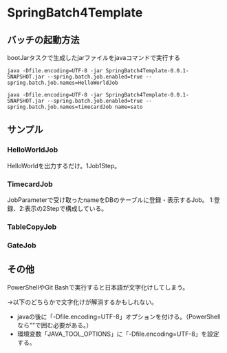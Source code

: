 # SpringBatch4Template

## バッチの起動方法
bootJarタスクで生成したjarファイルをjavaコマンドで実行する

```
java -Dfile.encoding=UTF-8 -jar SpringBatch4Template-0.0.1-SNAPSHOT.jar --spring.batch.job.enabled=true --spring.batch.job.names=HelloWorldJob
```
```
java -Dfile.encoding=UTF-8 -jar SpringBatch4Template-0.0.1-SNAPSHOT.jar --spring.batch.job.enabled=true --spring.batch.job.names=timecardJob name=sato
```

## サンプル

### HelloWorldJob

HelloWorldを出力するだけ。1Job1Step。

### TimecardJob

JobParameterで受け取ったnameをDBのテーブルに登録・表示するJob。
1:登録、2:表示の2Stepで構成している。

### TableCopyJob

### GateJob


## その他

PowerShellやGit Bashで実行すると日本語が文字化けしてしまう。

→以下のどちらかで文字化けが解消するかもしれない。

* javaの後に「-Dfile.encoding=UTF-8」オプションを付ける。（PowerShellなら""で囲む必要がある。）
* 環境変数「JAVA_TOOL_OPTIONS」に「-Dfile.encoding=UTF-8」を設定する。
